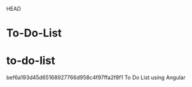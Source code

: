 HEAD

# To-Do-List

# to-do-list

bef6a193d45d65168927766d958c4f97ffa2f8f1
To Do List using Angular
